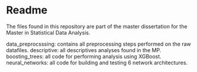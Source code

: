 # Readme

The files found in this repository are part of the master dissertation for the Master in Statistical Data Analysis.

data_preprocsssing: contains all preprocessing steps performed on the raw datafiles.
descriptive: all descriptives analyses found in the MP.
boosting_trees: all code for performing analysis using XGBoost.
neural_networks: all code for building and testing 6 network architectures.



